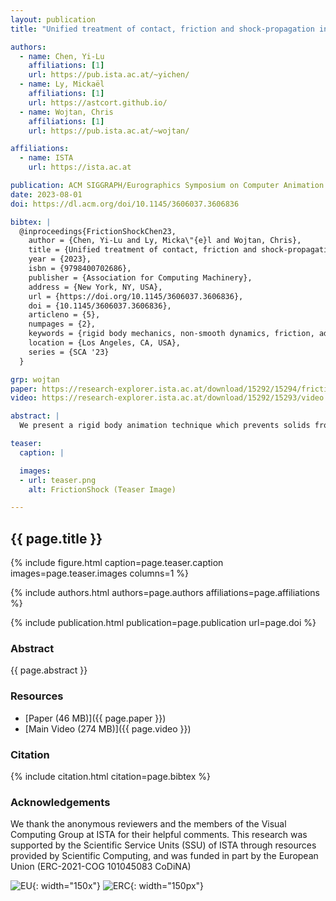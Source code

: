 ```yaml
---
layout: publication
title: "Unified treatment of contact, friction and shock-propagation in rigid body animation"

authors:
  - name: Chen, Yi-Lu
    affiliations: [1]
    url: https://pub.ista.ac.at/~yichen/
  - name: Ly, Mickaël
    affiliations: [1]
    url: https://astcort.github.io/
  - name: Wojtan, Chris
    affiliations: [1]
    url: https://pub.ista.ac.at/~wojtan/

affiliations:
  - name: ISTA
    url: https://ista.ac.at

publication: ACM SIGGRAPH/Eurographics Symposium on Computer Animation (SCA'23 Posters)
date: 2023-08-01
doi: https://dl.acm.org/doi/10.1145/3606037.3606836

bibtex: |
  @inproceedings{FrictionShockChen23,
    author = {Chen, Yi-Lu and Ly, Micka\"{e}l and Wojtan, Chris},
    title = {Unified treatment of contact, friction and shock-propagation in rigid body animation},
    year = {2023},
    isbn = {9798400702686},
    publisher = {Association for Computing Machinery},
    address = {New York, NY, USA},
    url = {https://doi.org/10.1145/3606037.3606836},
    doi = {10.1145/3606037.3606836},
    articleno = {5},
    numpages = {2},
    keywords = {rigid body mechanics, non-smooth dynamics, friction, adhesion},
    location = {Los Angeles, CA, USA},
    series = {SCA '23}
  }

grp: wojtan
paper: https://research-explorer.ista.ac.at/download/15292/15294/frictionPoster_clean.pdf
video: https://research-explorer.ista.ac.at/download/15292/15293/video.mp4

abstract: |
  We present a rigid body animation technique which prevents solids from interpenetrating, dissipates energy through friction, and propagates shocks through contacts. We employ the Alternating Direction Method of Multipliers (ADMM) to couple non-smooth Coulomb friction with impact propagation, allowing efficient and accurate non-smooth dynamics along with a correct transmission of impacts through assemblies of rigid bodies. We further extend our method to model adhesion, dynamic friction and lubricated contact.

teaser:
  caption: |

  images:
  - url: teaser.png
    alt: FrictionShock (Teaser Image)

---
```


## {{ page.title }}

{% include figure.html caption=page.teaser.caption images=page.teaser.images columns=1 %}

{% include authors.html authors=page.authors affiliations=page.affiliations %}

{% include publication.html publication=page.publication url=page.doi %}

### Abstract

{{ page.abstract }}

### Resources

* [Paper (46 MB)]({{ page.paper }})
* [Main Video (274 MB)]({{ page.video }})

### Citation

{% include citation.html citation=page.bibtex %}

### Acknowledgements
We thank the anonymous reviewers and the members of the Visual Computing Group at ISTA for their helpful comments. This research was supported by the Scientific Service Units (SSU) of ISTA through resources provided by Scientific Computing, and was funded in part by the European Union (ERC-2021-COG 101045083 CoDiNA)

![EU](flag_yellow_low.jpg){: width="150x"}
![ERC](LOGO-ERC.jpg){: width="150px"}
